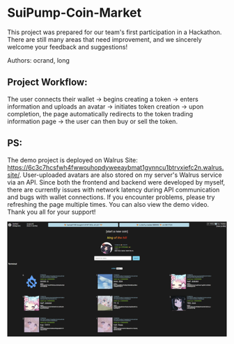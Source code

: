 # SuiPump-Coin-Market
This project was prepared for our team's first participation in a Hackathon. There are still many areas that need improvement, and we sincerely welcome your feedback and suggestions!

Authors: ocrand, long

## Project Workflow:

The user connects their wallet -> begins creating a token -> enters information and uploads an avatar -> initiates token creation -> upon completion, the page automatically redirects to the token trading information page -> the user can then buy or sell the token.

## PS:

The demo project is deployed on Walrus Site: https://6c3c7hcsfwh4fwwouhopdyweeaybmat1gynncu1btrvxiefc2n.walrus.site/. User-uploaded avatars are also stored on my server's Walrus service via an API. Since both the frontend and backend were developed by myself, there are currently issues with network latency during API communication and bugs with wallet connections. If you encounter problems, please try refreshing the page multiple times. You can also view the demo video. Thank you all for your support!

<img src="https://raw.githubusercontent.com/Ocrand/SuiPump-Coin-Market/main/image/image1.png" />
